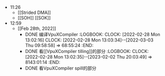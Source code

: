 - 11:26
	- [[Strided DMA]]
	- [[SOH]] [[SOK]]
- 12:59
	- [[Feb 28th, 2022]]
		- DONE 编译VpuXCompiler
		  :LOGBOOK:
		  CLOCK: [2022-02-28 Mon 13:02:16]
		  CLOCK: [2022-02-28 Mon 13:03:34]--[2022-03-03 Thu 09:58:58] =>  68:55:24
		  :END:
		- DONE 看[[VpuXCompiler tilling]]的部分
		  :LOGBOOK:
		  CLOCK: [2022-02-28 Mon 13:02:35]--[2023-02-02 Thu 20:03:49] =>  8143:01:14
		  :END:
		- DONE 看VpuXCompiler spill的部分
